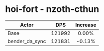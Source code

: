 # hoi-fort - nzoth-cthun
| Actor | DPS | Increase |
|---|:---:|:---:|
|Base|121992|0.00%|
|bender_da_sync|121831|-0.13%|
